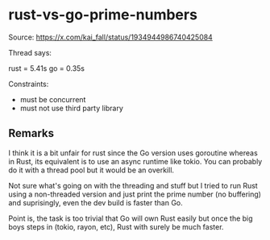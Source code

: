 # rust-vs-go-prime-numbers

Source: https://x.com/kai_fall/status/1934944986740425084

Thread says:

rust = 5.41s
go = 0.35s

Constraints:
- must be concurrent
- must not use third party library

## Remarks

I think it is a bit unfair for rust since the Go version uses
goroutine whereas in Rust, its equivalent is to use an async runtime
like tokio. You can probably do it with a thread pool but it would be an overkill.

Not sure what's going on with the threading and stuff but I tried to
run Rust using a non-threaded version and just print the prime number (no buffering)
and suprisingly, even the dev build is faster than Go.

Point is, the task is too trivial that Go will own Rust easily but once
the big boys steps in (tokio, rayon, etc), Rust with surely be much faster.
